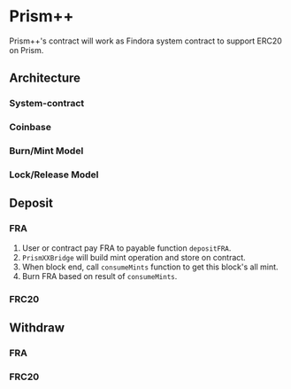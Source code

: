 # Prism++

Prism++'s contract will work as Findora system contract to support ERC20 on Prism.

## Architecture

### System-contract

### Coinbase

### Burn/Mint Model

### Lock/Release Model

## Deposit

### FRA

1. User or contract pay FRA to payable function `depositFRA`.
2. `PrismXXBridge` will build mint operation and store on contract.
3. When block end, call `consumeMints` function to get this block's all mint.
4. Burn FRA based on result of `consumeMints`.

### FRC20

## Withdraw

### FRA

### FRC20
